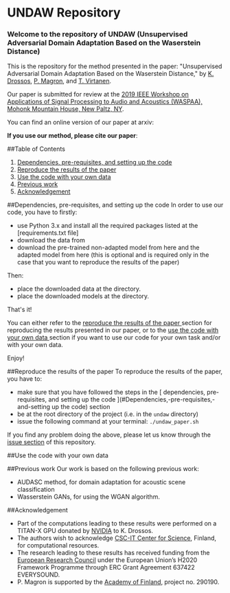 # UNDAW Repository
### Welcome to the repository of UNDAW (Unsupervised Adversarial Domain Adaptation Based on the Waserstein Distance)
This is the repository for the method presented in the paper: 
"Unsupervised Adversarial Domain Adaptation Based on the Waserstein Distance," 
by [K.
Drossos](https://tutcris.tut.fi/portal/en/persons/konstantinos-drosos(b1070370-5156-4280-b354-6291618bb965).html), 
[P. Magron](http://www.cs.tut.fi/~magron/), and [T. Virtanen](http://www.cs.tut.fi/~tuomasv/). 

Our paper is submitted for review at the [2019 IEEE Workshop on Applications of Signal Processing to Audio 
and Acoustics (WASPAA), Mohonk Mountain House, New Paltz, NY](https://www.waspaa.com/). 

You can find an online version of our paper at arxiv:    

**If you use our method, please cite our paper**: 

##Table of Contents
1. [ Dependencies, pre-requisites, and setting up the code ](#dependencies-pre-requisites-and-setting-up-the-code)
2. [ Reproduce the results of the paper ](#reproduce-the-results-of-the-paper)
3. [ Use the code with your own data ](#use-the-code-with-your-own-data)
4. [ Previous work ](#previous-work)
5. [ Acknowledgement ](#acknowledgement)

##Dependencies, pre-requisites, and setting up the code 
In order to use our code, you have to firstly:
 
* use Python 3.x and install all the required packages listed at the
[requirements.txt file]
* download the data from 
* download the pre-trained non-adapted model from here and the adapted model from here 
(this is optional and is required only in the case that you want to reproduce the 
results of the paper)

Then: 
* place the downloaded data at the directory.
* place the downloaded models at the directory. 

That's it! 

You can either refer to the 
[ reproduce the results of the paper ](#reproduce-the-results-of-the-paper) section for 
reproducing the results presented in our paper, or to the
[ use the code with your own data ](#use-the-code-with-your-own-data) section if you want to
use our code for your own task and/or with your own data. 

Enjoy! 

##Reproduce the results of the paper
To reproduce the results of the paper, you have to:
* make sure that you have followed the steps in the 
[ dependencies, pre-requisites, and setting up the code ](#Dependencies,-pre-requisites,-and-setting up the code)
section
* be at the root directory of the project (i.e. in the ``undaw`` directory)
* issue the following command at your terminal: ``./undaw_paper.sh``

If you find any problem doing the above, please let us know through the 
[issue section](https://github.com/dr-costas/undaw/issues) of this
repository. 

##Use the code with your own data

##Previous work
Our work is based on the following previous work: 
* AUDASC method, for domain adaptation for acoustic scene classification
* Wasserstein GANs, for using the WGAN algorithm. 

##Acknowledgement
* Part of the computations leading to these results were performed on a TITAN-X GPU
donated by [NVIDIA](https://www.nvidia.com/en-us/) to K. Drossos. 
* The authors wish to acknowledge [CSC-IT Center for Science](https://www.csc.fi/), 
Finland, for computational resources. 
* The research leading to these results has received funding from the [European Research 
Council](https://erc.europa.eu/) under the European Union’s H2020 Framework Programme 
through ERC Grant Agreement 637422 EVERYSOUND. 
* P. Magron is supported by the [Academy of Finland](http://www.aka.fi/en), project no. 290190.
